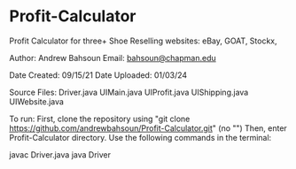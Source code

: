 # Profit-Calculator
Profit Calculator for three+ Shoe Reselling websites: eBay, GOAT, Stockx, 

Author: Andrew Bahsoun
Email: bahsoun@chapman.edu

Date Created: 09/15/21
Date Uploaded: 01/03/24

Source Files: 
Driver.java
UIMain.java
UIProfit.java
UIShipping.java
UIWebsite.java

To run:
First, clone the repository using "git clone https://github.com/andrewbahsoun/Profit-Calculator.git" (no "")
Then, enter Profit-Calculator directory.
Use the following commands in the terminal:

javac Driver.java
java Driver
